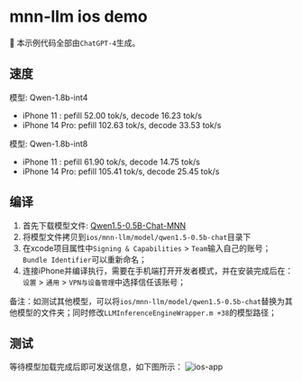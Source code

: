 # mnn-llm ios demo

🚀 本示例代码全部由`ChatGPT-4`生成。

## 速度

模型: Qwen-1.8b-int4
- iPhone 11    : pefill  52.00 tok/s, decode 16.23 tok/s
- iPhone 14 Pro: pefill 102.63 tok/s, decode 33.53 tok/s

模型: Qwen-1.8b-int8
- iPhone 11    : pefill  61.90 tok/s, decode 14.75 tok/s
- iPhone 14 Pro: pefill 105.41 tok/s, decode 25.45 tok/s

## 编译
1. 首先下载模型文件: [Qwen1.5-0.5B-Chat-MNN](https://modelscope.cn/models/zhaode/Qwen1.5-0.5B-Chat-MNN/files)
2. 将模型文件拷贝到`ios/mnn-llm/model/qwen1.5-0.5b-chat`目录下
3. 在xcode项目属性中`Signing & Capabilities` > `Team`输入自己的账号；`Bundle Identifier`可以重新命名；
4. 连接iPhone并编译执行，需要在手机端打开开发者模式，并在安装完成后在：`设置` > `通用` > `VPN与设备管理`中选择信任该账号；

备注：如测试其他模型，可以将`ios/mnn-llm/model/qwen1.5-0.5b-chat`替换为其他模型的文件夹；同时修改`LLMInferenceEngineWrapper.m +38`的模型路径；

## 测试
等待模型加载完成后即可发送信息，如下图所示：
![ios-app](./ios_app.jpg)